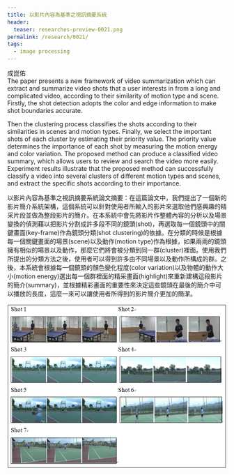 ```yaml
---
title: 以影片內容為基準之視訊摘要系統
header:
  teaser: researches-preview-0021.png
permalink: /research/0021/
tags:
  - image processing
---
```

成崑佑
<br>
The paper presents a new framework of video summarization which can extract and summarize video shots that a user interests in from a long and complicated video, according to their similarity of motion type and scene. Firstly, the shot detection adopts the color and edge information to make shot boundaries accurate. 

Then the clustering process classifies the shots according to their similarities in scenes and motion types. Finally, we select the important shots of each cluster by estimating their priority value. The priority value determines the importance of each shot by measuring the motion energy and color variation. The proposed method can produce a classified video summary, which allows users to review and search the video more easily. Experiment results illustrate that the proposed method can successfully classify a video into several clusters of different motion types and scenes, and extract the specific shots according to their importance.

以影片內容為基準之視訊摘要系統論文摘要：在這篇論文中，我們提出了一個新的影片簡介系統架構，這個系統可以針對使用者所輸入的影片來選取他們感興趣的精采片段並做為整段影片的簡介。在本系統中會先將影片作整體內容的分析以及場景變換的偵測藉以把影片分割成許多段不同的鏡頭(shot)，再選取每一個鏡頭中的關鍵畫面(key-frame)作為鏡頭分類(shot clustering)的依據。在分類的時候是根據每一個關鍵畫面的場景(scene)以及動作(motion type)作為根據，如果兩兩的鏡頭擁有相似的場景以及動作，那麼它們將會被分類到同一群(cluster)裡面。使用我們所提出的分類方法之後，使用者可以得到許多由不同場景以及動作所構成的群。之後，本系統會根據每一個鏡頭的顏色變化程度(color variation)以及物體的動作大小(motion energy)選出每一個群裡面的精采畫面(highlight)來重新建構這段影片的簡介(summary)，並根據精彩畫面的重要性來決定這些鏡頭在最後的簡介中可以播放的長度，這麼一來可以讓使用者所得到的影片簡介更加的簡潔。

![](/images/researches-content-0021-01.png)